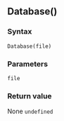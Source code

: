 ## Database()

### Syntax
```
Database(file)
```

### Parameters
<dl>
    <dt><code>file</code></dt>
</dl>

### Return value

<dl>
    <dt>None <code>undefined</code></dt>
</dl>



